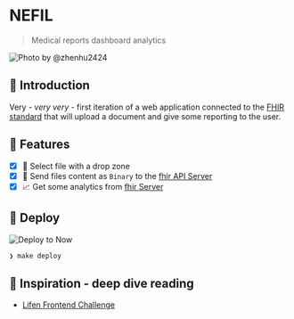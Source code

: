 # NEFIL

> Medical reports dashboard analytics

![Photo by @zhenhu2424](https://source.unsplash.com/Xruf17OrkwM/800x600)

## 🐣 Introduction

Very - _very very_ - first iteration of a web application connected to the [FHIR standard](https://www.hl7.org/fhir) that will upload a document and give some reporting to the user.

## 📱 Features

- [X] 🎯 Select file with a drop zone
- [X] 📡 Send files content as `Binary` to the [fhir API Server](https://fhirtest.uhn.ca/baseDstu3/Binary)
- [X] 📈 Get some analytics from [fhir Server](https://hapi.fhir.org/)

## 🚀 Deploy

![Deploy to Now](https://badgen.net/badge/%E2%96%B2%20Deploy%20to%20Now/$%20now%2092bondstreet%2Fnefil/black)

```sh
❯ make deploy
```

## 🌱 Inspiration - deep dive reading

* [Lifen Frontend Challenge](https://github.com/honestica/frontend-jobs)

